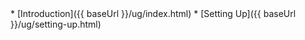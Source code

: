<navigation>
* [Introduction]({{ baseUrl }}/ug/index.html)
* [Setting Up]({{ baseUrl }}/ug/setting-up.html)
</navigation>